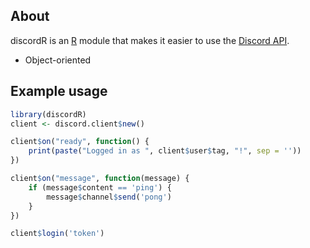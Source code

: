 ## About

discordR is an [R](https://cran.r-project.org/bin/windows/base/) module that makes it easier to use the [Discord API](https://discord.com/developers/docs/intro).

- Object-oriented

## Example usage

```R
library(discordR)
client <- discord.client$new()

client$on("ready", function() {
    print(paste("Logged in as ", client$user$tag, "!", sep = ''))
})

client$on("message", function(message) {
    if (message$content == 'ping') {
        message$channel$send('pong')
    }
})

client$login('token')
```